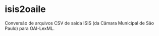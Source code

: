 isis2oaile
==========

Conversão de arquivos CSV de saída ISIS (da Câmara Municipal de São Paulo) para OAI-LexML.
